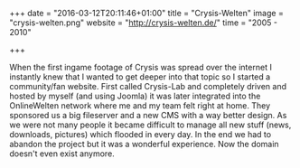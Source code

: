 +++
date = "2016-03-12T20:11:46+01:00"
title = "Crysis-Welten"
image = "crysis-welten.png"
website = "http://crysis-welten.de/"
time = "2005 - 2010"

+++

When the first ingame footage of Crysis was spread over the internet I instantly knew that I wanted to get deeper into that topic so I started a community/fan website. First called Crysis-Lab and completely driven and hosted by myself (and using Joomla) it was later integrated into the OnlineWelten network where me and my team felt right at home. They sponsored us a big fileserver and a new CMS with a way better design. As we were not many people it became difficult to manage all new stuff (news, downloads, pictures) which flooded in every day. In the end we had to abandon the project but it was a wonderful experience. Now the domain doesn't even exist anymore.
